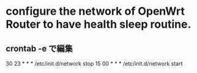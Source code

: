 # configure the network of OpenWrt Router to have health sleep routine.
## crontab -e で編集
30 23 * * * /etc/init.d/network stop
15 00 * * * /etc/init.d/network start
